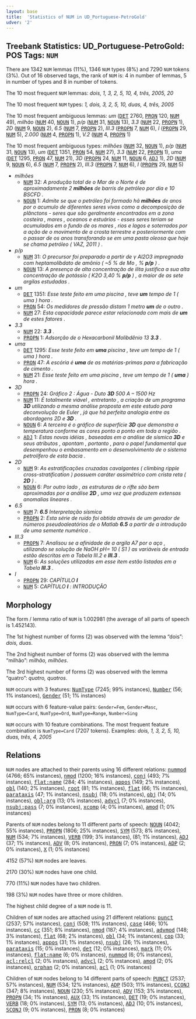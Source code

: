 ```yaml
---
layout: base
title:  'Statistics of NUM in UD_Portuguese-PetroGold'
udver: '2'
---
```


## Treebank Statistics: UD_Portuguese-PetroGold: POS Tags: `NUM`

There are 1342 `NUM` lemmas (11%), 1346 `NUM` types (8%) and 7290 `NUM` tokens (3%).
Out of 16 observed tags, the rank of `NUM` is: 4 in number of lemmas, 5 in number of types and 8 in number of tokens.

The 10 most frequent `NUM` lemmas: <em>dois, 1, 3, 2, 5, 10, 4, três, 2005, 20</em>

The 10 most frequent `NUM` types:  <em>1, dois, 3, 2, 5, 10, duas, 4, três, 2005</em>

The 10 most frequent ambiguous lemmas: <em>um</em> (<tt><a href="pt_petrogold-pos-DET.html">DET</a></tt> 2760, <tt><a href="pt_petrogold-pos-PRON.html">PRON</a></tt> 120, <tt><a href="pt_petrogold-pos-NUM.html">NUM</a></tt> 49), <em>milhão</em> (<tt><a href="pt_petrogold-pos-NUM.html">NUM</a></tt> 40, <tt><a href="pt_petrogold-pos-NOUN.html">NOUN</a></tt> 1), <em>p/p</em> (<tt><a href="pt_petrogold-pos-NUM.html">NUM</a></tt> 31, <tt><a href="pt_petrogold-pos-NOUN.html">NOUN</a></tt> 13), <em>3.3</em> (<tt><a href="pt_petrogold-pos-NUM.html">NUM</a></tt> 22, <tt><a href="pt_petrogold-pos-PROPN.html">PROPN</a></tt> 1), <em>2D</em> (<tt><a href="pt_petrogold-pos-NUM.html">NUM</a></tt> 9, <tt><a href="pt_petrogold-pos-NOUN.html">NOUN</a></tt> 2), <em>6.5</em> (<tt><a href="pt_petrogold-pos-NUM.html">NUM</a></tt> 7, <tt><a href="pt_petrogold-pos-PROPN.html">PROPN</a></tt> 2), <em>III.3</em> (<tt><a href="pt_petrogold-pos-PROPN.html">PROPN</a></tt> 7, <tt><a href="pt_petrogold-pos-NUM.html">NUM</a></tt> 6), <em>I</em> (<tt><a href="pt_petrogold-pos-PROPN.html">PROPN</a></tt> 29, <tt><a href="pt_petrogold-pos-NUM.html">NUM</a></tt> 5), <em>2.000</em> (<tt><a href="pt_petrogold-pos-NUM.html">NUM</a></tt> 4, <tt><a href="pt_petrogold-pos-PROPN.html">PROPN</a></tt> 1), <em>V.2</em> (<tt><a href="pt_petrogold-pos-NUM.html">NUM</a></tt> 4, <tt><a href="pt_petrogold-pos-PROPN.html">PROPN</a></tt> 1)

The 10 most frequent ambiguous types:  <em>milhões</em> (<tt><a href="pt_petrogold-pos-NUM.html">NUM</a></tt> 32, <tt><a href="pt_petrogold-pos-NOUN.html">NOUN</a></tt> 1), <em>p/p</em> (<tt><a href="pt_petrogold-pos-NUM.html">NUM</a></tt> 31, <tt><a href="pt_petrogold-pos-NOUN.html">NOUN</a></tt> 13), <em>um</em> (<tt><a href="pt_petrogold-pos-DET.html">DET</a></tt> 1351, <tt><a href="pt_petrogold-pos-PRON.html">PRON</a></tt> 54, <tt><a href="pt_petrogold-pos-NUM.html">NUM</a></tt> 27), <em>3.3</em> (<tt><a href="pt_petrogold-pos-NUM.html">NUM</a></tt> 22, <tt><a href="pt_petrogold-pos-PROPN.html">PROPN</a></tt> 1), <em>uma</em> (<tt><a href="pt_petrogold-pos-DET.html">DET</a></tt> 1295, <tt><a href="pt_petrogold-pos-PRON.html">PRON</a></tt> 47, <tt><a href="pt_petrogold-pos-NUM.html">NUM</a></tt> 21), <em>3D</em> (<tt><a href="pt_petrogold-pos-PROPN.html">PROPN</a></tt> 24, <tt><a href="pt_petrogold-pos-NUM.html">NUM</a></tt> 11, <tt><a href="pt_petrogold-pos-NOUN.html">NOUN</a></tt> 6, <tt><a href="pt_petrogold-pos-ADJ.html">ADJ</a></tt> 1), <em>2D</em> (<tt><a href="pt_petrogold-pos-NUM.html">NUM</a></tt> 9, <tt><a href="pt_petrogold-pos-NOUN.html">NOUN</a></tt> 6), <em>6.5</em> (<tt><a href="pt_petrogold-pos-NUM.html">NUM</a></tt> 7, <tt><a href="pt_petrogold-pos-PROPN.html">PROPN</a></tt> 2), <em>III.3</em> (<tt><a href="pt_petrogold-pos-PROPN.html">PROPN</a></tt> 7, <tt><a href="pt_petrogold-pos-NUM.html">NUM</a></tt> 6), <em>I</em> (<tt><a href="pt_petrogold-pos-PROPN.html">PROPN</a></tt> 29, <tt><a href="pt_petrogold-pos-NUM.html">NUM</a></tt> 5)


* <em>milhões</em>
  * <tt><a href="pt_petrogold-pos-NUM.html">NUM</a></tt> 32: <em>A produção total de o Mar de o Norte é de aproximadamente 2 <b>milhões</b> de barris de petróleo por dia e 10 BSCFD .</em>
  * <tt><a href="pt_petrogold-pos-NOUN.html">NOUN</a></tt> 1: <em>Admite se que o petróleo foi formado há <b>milhões</b> de anos por o acumulo de diferentes seres vivos como a decomposição de plânctons - seres que são geralmente encontrados em a zona costeira , mares , oceanos e estuários - esses seres teriam se acumulados em o fundo de os mares , rios e lagos e soterrados por a ação de o movimento de a crosta terrestre e posteriormente com o passar de os anos transforando se em uma pasta oleosa que hoje se chama petróleo ( VAZ, 2011 ) .</em>
* <em>p/p</em>
  * <tt><a href="pt_petrogold-pos-NUM.html">NUM</a></tt> 31: <em>O precursor foi preparado a partir de γ Al2O3 impregnada com heptamolibdato de amônio ( ~5 % de Mo , % <b>p/p</b> ) .</em>
  * <tt><a href="pt_petrogold-pos-NOUN.html">NOUN</a></tt> 13: <em>A presença de alta concentração de ilita justifica a sua alta concentração de potássio ( K2O 3,40 % <b>p/p</b> ) , a maior de as sete argilas estudadas .</em>
* <em>um</em>
  * <tt><a href="pt_petrogold-pos-DET.html">DET</a></tt> 1351: <em>Esse teste feito em uma piscina , teve <b>um</b> tempo de 1 ( uma ) hora .</em>
  * <tt><a href="pt_petrogold-pos-PRON.html">PRON</a></tt> 54: <em>Os medidores de pressão distam 1 metro <b>um</b> de o outro .</em>
  * <tt><a href="pt_petrogold-pos-NUM.html">NUM</a></tt> 27: <em>Esta capacidade parece estar relacionada com mais de <b>um</b> de estes fatores .</em>
* <em>3.3</em>
  * <tt><a href="pt_petrogold-pos-NUM.html">NUM</a></tt> 22: <em><b>3.3</b> .</em>
  * <tt><a href="pt_petrogold-pos-PROPN.html">PROPN</a></tt> 1: <em>Adsorção de o Hexacarbonil Molibdênio 13 <b>3.3</b> .</em>
* <em>uma</em>
  * <tt><a href="pt_petrogold-pos-DET.html">DET</a></tt> 1295: <em>Esse teste feito em <b>uma</b> piscina , teve um tempo de 1 ( uma ) hora .</em>
  * <tt><a href="pt_petrogold-pos-PRON.html">PRON</a></tt> 47: <em>A escória é <b>uma</b> de as matérias-primas para a fabricação de cimento .</em>
  * <tt><a href="pt_petrogold-pos-NUM.html">NUM</a></tt> 21: <em>Esse teste feito em uma piscina , teve um tempo de 1 ( <b>uma</b> ) hora .</em>
* <em>3D</em>
  * <tt><a href="pt_petrogold-pos-PROPN.html">PROPN</a></tt> 24: <em>Gráfico 2 : Água - Duto <b>3D</b> 500 A – 1500 Hz</em>
  * <tt><a href="pt_petrogold-pos-NUM.html">NUM</a></tt> 11: <em>É totalmente viável , entretanto , a criação de um programa <b>3D</b> utilizando a mesma análise proposta em este estudo para deconvolução de Euler , já que há perfeita analogia entre as abordagens 2D e <b>3D</b> .</em>
  * <tt><a href="pt_petrogold-pos-NOUN.html">NOUN</a></tt> 6: <em>A terceira é o gráfico de superfície <b>3D</b> que demonstra a temperatura conforme as cores ponto a ponto em toda a região .</em>
  * <tt><a href="pt_petrogold-pos-ADJ.html">ADJ</a></tt> 1: <em>Estas novas idéias , baseadas em a análise de sísmica <b>3D</b> e seus atributos , apontam , portanto , para o papel fundamental que desempenhou o embasamento em o desenvolvimento de o sistema petrolífero de esta bacia .</em>
* <em>2D</em>
  * <tt><a href="pt_petrogold-pos-NUM.html">NUM</a></tt> 9: <em>As estratificações cruzadas cavalgantes ( climbing ripple cross-stratification ) possuem caráter assimétrico com crista reta ( <b>2D</b> ) .</em>
  * <tt><a href="pt_petrogold-pos-NOUN.html">NOUN</a></tt> 6: <em>Por outro lado , as estruturas de o rifte são bem aproximadas por a análise <b>2D</b> , uma vez que produzem extensas anomalias lineares .</em>
* <em>6.5</em>
  * <tt><a href="pt_petrogold-pos-NUM.html">NUM</a></tt> 7: <em><b>6.5</b> Interpretação sísmica</em>
  * <tt><a href="pt_petrogold-pos-PROPN.html">PROPN</a></tt> 2: <em>Esta série de ruído foi obtida através de um gerador de números pseudoaleatórios de o Matlab <b>6.5</b> a partir de a introdução de uma semente numérica .</em>
* <em>III.3</em>
  * <tt><a href="pt_petrogold-pos-PROPN.html">PROPN</a></tt> 7: <em>Analisou se a afinidade de a argila A7 por o aço , utilizando se solução de NaOH pH= 10 ( S1 ) as variáveis de entrada estão descritas em a Tabela III.2 e <b>III.3</b> .</em>
  * <tt><a href="pt_petrogold-pos-NUM.html">NUM</a></tt> 6: <em>As soluções utilizadas em esse item estão listadas em a Tabela <b>III.3</b> .</em>
* <em>I</em>
  * <tt><a href="pt_petrogold-pos-PROPN.html">PROPN</a></tt> 29: <em>CAPÍTULO <b>I</b></em>
  * <tt><a href="pt_petrogold-pos-NUM.html">NUM</a></tt> 5: <em>CAPÍTULO <b>I</b> : INTRODUÇÃO</em>

## Morphology

The form / lemma ratio of `NUM` is 1.002981 (the average of all parts of speech is 1.452143).

The 1st highest number of forms (2) was observed with the lemma “dois”: <em>dois, duas</em>.

The 2nd highest number of forms (2) was observed with the lemma “milhão”: <em>milhão, milhões</em>.

The 3rd highest number of forms (2) was observed with the lemma “quatro”: <em>quatro, quatros</em>.

`NUM` occurs with 3 features: <tt><a href="pt_petrogold-feat-NumType.html">NumType</a></tt> (7245; 99% instances), <tt><a href="pt_petrogold-feat-Number.html">Number</a></tt> (56; 1% instances), <tt><a href="pt_petrogold-feat-Gender.html">Gender</a></tt> (51; 1% instances)

`NUM` occurs with 6 feature-value pairs: `Gender=Fem`, `Gender=Masc`, `NumType=Card`, `NumType=Ord`, `NumType=Range`, `Number=Sing`

`NUM` occurs with 10 feature combinations.
The most frequent feature combination is `NumType=Card` (7207 tokens).
Examples: <em>dois, 1, 3, 2, 5, 10, duas, três, 4, 2005</em>


## Relations

`NUM` nodes are attached to their parents using 16 different relations: <tt><a href="pt_petrogold-dep-nummod.html">nummod</a></tt> (4766; 65% instances), <tt><a href="pt_petrogold-dep-nmod.html">nmod</a></tt> (1200; 16% instances), <tt><a href="pt_petrogold-dep-conj.html">conj</a></tt> (493; 7% instances), <tt><a href="pt_petrogold-dep-flat-name.html">flat:name</a></tt> (284; 4% instances), <tt><a href="pt_petrogold-dep-appos.html">appos</a></tt> (149; 2% instances), <tt><a href="pt_petrogold-dep-obl.html">obl</a></tt> (140; 2% instances), <tt><a href="pt_petrogold-dep-root.html">root</a></tt> (81; 1% instances), <tt><a href="pt_petrogold-dep-flat.html">flat</a></tt> (66; 1% instances), <tt><a href="pt_petrogold-dep-parataxis.html">parataxis</a></tt> (47; 1% instances), <tt><a href="pt_petrogold-dep-nsubj.html">nsubj</a></tt> (18; 0% instances), <tt><a href="pt_petrogold-dep-obj.html">obj</a></tt> (14; 0% instances), <tt><a href="pt_petrogold-dep-obl-arg.html">obl:arg</a></tt> (13; 0% instances), <tt><a href="pt_petrogold-dep-advcl.html">advcl</a></tt> (7; 0% instances), <tt><a href="pt_petrogold-dep-nsubj-pass.html">nsubj:pass</a></tt> (7; 0% instances), <tt><a href="pt_petrogold-dep-xcomp.html">xcomp</a></tt> (4; 0% instances), <tt><a href="pt_petrogold-dep-amod.html">amod</a></tt> (1; 0% instances)

Parents of `NUM` nodes belong to 11 different parts of speech: <tt><a href="pt_petrogold-pos-NOUN.html">NOUN</a></tt> (4042; 55% instances), <tt><a href="pt_petrogold-pos-PROPN.html">PROPN</a></tt> (1806; 25% instances), <tt><a href="pt_petrogold-pos-SYM.html">SYM</a></tt> (573; 8% instances), <tt><a href="pt_petrogold-pos-NUM.html">NUM</a></tt> (534; 7% instances), <tt><a href="pt_petrogold-pos-VERB.html">VERB</a></tt> (199; 3% instances),  (81; 1% instances), <tt><a href="pt_petrogold-pos-ADJ.html">ADJ</a></tt> (37; 1% instances), <tt><a href="pt_petrogold-pos-ADV.html">ADV</a></tt> (8; 0% instances), <tt><a href="pt_petrogold-pos-PRON.html">PRON</a></tt> (7; 0% instances), <tt><a href="pt_petrogold-pos-ADP.html">ADP</a></tt> (2; 0% instances), <tt><a href="pt_petrogold-pos-X.html">X</a></tt> (1; 0% instances)

4152 (57%) `NUM` nodes are leaves.

2170 (30%) `NUM` nodes have one child.

770 (11%) `NUM` nodes have two children.

198 (3%) `NUM` nodes have three or more children.

The highest child degree of a `NUM` node is 11.

Children of `NUM` nodes are attached using 21 different relations: <tt><a href="pt_petrogold-dep-punct.html">punct</a></tt> (2537; 57% instances), <tt><a href="pt_petrogold-dep-conj.html">conj</a></tt> (508; 11% instances), <tt><a href="pt_petrogold-dep-case.html">case</a></tt> (466; 10% instances), <tt><a href="pt_petrogold-dep-cc.html">cc</a></tt> (351; 8% instances), <tt><a href="pt_petrogold-dep-nmod.html">nmod</a></tt> (187; 4% instances), <tt><a href="pt_petrogold-dep-advmod.html">advmod</a></tt> (148; 3% instances), <tt><a href="pt_petrogold-dep-flat.html">flat</a></tt> (68; 2% instances), <tt><a href="pt_petrogold-dep-obl.html">obl</a></tt> (34; 1% instances), <tt><a href="pt_petrogold-dep-cop.html">cop</a></tt> (33; 1% instances), <tt><a href="pt_petrogold-dep-appos.html">appos</a></tt> (31; 1% instances), <tt><a href="pt_petrogold-dep-nsubj.html">nsubj</a></tt> (26; 1% instances), <tt><a href="pt_petrogold-dep-parataxis.html">parataxis</a></tt> (15; 0% instances), <tt><a href="pt_petrogold-dep-det.html">det</a></tt> (12; 0% instances), <tt><a href="pt_petrogold-dep-mark.html">mark</a></tt> (11; 0% instances), <tt><a href="pt_petrogold-dep-flat-name.html">flat:name</a></tt> (6; 0% instances), <tt><a href="pt_petrogold-dep-nummod.html">nummod</a></tt> (6; 0% instances), <tt><a href="pt_petrogold-dep-acl-relcl.html">acl:relcl</a></tt> (2; 0% instances), <tt><a href="pt_petrogold-dep-advcl.html">advcl</a></tt> (2; 0% instances), <tt><a href="pt_petrogold-dep-amod.html">amod</a></tt> (2; 0% instances), <tt><a href="pt_petrogold-dep-orphan.html">orphan</a></tt> (2; 0% instances), <tt><a href="pt_petrogold-dep-acl.html">acl</a></tt> (1; 0% instances)

Children of `NUM` nodes belong to 14 different parts of speech: <tt><a href="pt_petrogold-pos-PUNCT.html">PUNCT</a></tt> (2537; 57% instances), <tt><a href="pt_petrogold-pos-NUM.html">NUM</a></tt> (534; 12% instances), <tt><a href="pt_petrogold-pos-ADP.html">ADP</a></tt> (503; 11% instances), <tt><a href="pt_petrogold-pos-CCONJ.html">CCONJ</a></tt> (347; 8% instances), <tt><a href="pt_petrogold-pos-NOUN.html">NOUN</a></tt> (230; 5% instances), <tt><a href="pt_petrogold-pos-ADV.html">ADV</a></tt> (153; 3% instances), <tt><a href="pt_petrogold-pos-PROPN.html">PROPN</a></tt> (34; 1% instances), <tt><a href="pt_petrogold-pos-AUX.html">AUX</a></tt> (33; 1% instances), <tt><a href="pt_petrogold-pos-DET.html">DET</a></tt> (19; 0% instances), <tt><a href="pt_petrogold-pos-VERB.html">VERB</a></tt> (18; 0% instances), <tt><a href="pt_petrogold-pos-SYM.html">SYM</a></tt> (13; 0% instances), <tt><a href="pt_petrogold-pos-ADJ.html">ADJ</a></tt> (10; 0% instances), <tt><a href="pt_petrogold-pos-SCONJ.html">SCONJ</a></tt> (9; 0% instances), <tt><a href="pt_petrogold-pos-PRON.html">PRON</a></tt> (8; 0% instances)

